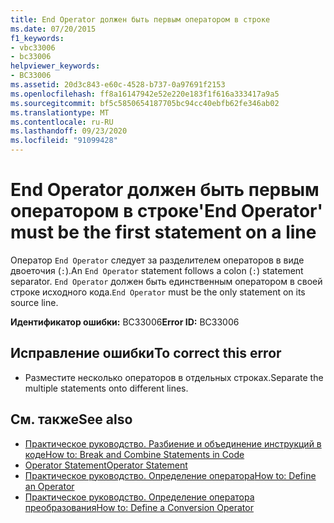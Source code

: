 ```yaml
---
title: End Operator должен быть первым оператором в строке
ms.date: 07/20/2015
f1_keywords:
- vbc33006
- bc33006
helpviewer_keywords:
- BC33006
ms.assetid: 20d3c843-e60c-4528-b737-0a97691f2153
ms.openlocfilehash: ff8a16147942e52e220e183f1f616a333417a9a5
ms.sourcegitcommit: bf5c5850654187705bc94cc40ebfb62fe346ab02
ms.translationtype: MT
ms.contentlocale: ru-RU
ms.lasthandoff: 09/23/2020
ms.locfileid: "91099428"
---
```

# <a name="end-operator-must-be-the-first-statement-on-a-line"></a><span data-ttu-id="c68df-102">End Operator должен быть первым оператором в строке</span><span class="sxs-lookup"><span data-stu-id="c68df-102">'End Operator' must be the first statement on a line</span></span>

<span data-ttu-id="c68df-103">Оператор `End Operator` следует за разделителем операторов в виде двоеточия (`:`).</span><span class="sxs-lookup"><span data-stu-id="c68df-103">An `End Operator` statement follows a colon (`:`) statement separator.</span></span> <span data-ttu-id="c68df-104">`End Operator` должен быть единственным оператором в своей строке исходного кода.</span><span class="sxs-lookup"><span data-stu-id="c68df-104">`End Operator` must be the only statement on its source line.</span></span>  
  
 <span data-ttu-id="c68df-105">**Идентификатор ошибки:** BC33006</span><span class="sxs-lookup"><span data-stu-id="c68df-105">**Error ID:** BC33006</span></span>  
  
## <a name="to-correct-this-error"></a><span data-ttu-id="c68df-106">Исправление ошибки</span><span class="sxs-lookup"><span data-stu-id="c68df-106">To correct this error</span></span>  
  
- <span data-ttu-id="c68df-107">Разместите несколько операторов в отдельных строках.</span><span class="sxs-lookup"><span data-stu-id="c68df-107">Separate the multiple statements onto different lines.</span></span>  
  
## <a name="see-also"></a><span data-ttu-id="c68df-108">См. также</span><span class="sxs-lookup"><span data-stu-id="c68df-108">See also</span></span>

- [<span data-ttu-id="c68df-109">Практическое руководство. Разбиение и объединение инструкций в коде</span><span class="sxs-lookup"><span data-stu-id="c68df-109">How to: Break and Combine Statements in Code</span></span>](../programming-guide/program-structure/how-to-break-and-combine-statements-in-code.md)
- [<span data-ttu-id="c68df-110">Operator Statement</span><span class="sxs-lookup"><span data-stu-id="c68df-110">Operator Statement</span></span>](../language-reference/statements/operator-statement.md)
- [<span data-ttu-id="c68df-111">Практическое руководство. Определение оператора</span><span class="sxs-lookup"><span data-stu-id="c68df-111">How to: Define an Operator</span></span>](../programming-guide/language-features/procedures/how-to-define-an-operator.md)
- [<span data-ttu-id="c68df-112">Практическое руководство. Определение оператора преобразования</span><span class="sxs-lookup"><span data-stu-id="c68df-112">How to: Define a Conversion Operator</span></span>](../programming-guide/language-features/procedures/how-to-define-a-conversion-operator.md)
